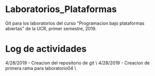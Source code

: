 # Laboratorios_Plataformas
Git para los laboratorios del curso "Programacion bajo plataformas abiertas"
de la UCR, primer semestre, 2019.

# Log de actividades
4/28/2019 - Creacion del repositorio de git \\
4/28/2019 - Creacion de primera rama para laboratorio04 \\

